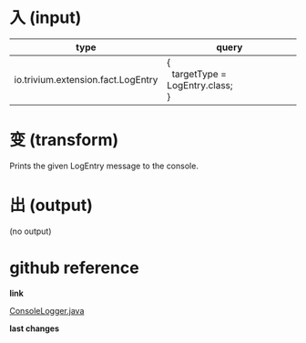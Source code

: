 # 入 (input)

| type | query |
|------|-------|
| io.trivium.extension.fact.LogEntry | {<br>&nbsp;&nbsp;targetType = LogEntry.class;<br>} |

# 变 (transform)

Prints the given LogEntry message to the console.

# 出 (output)

(no output)

# github reference

**link**

[ConsoleLogger.java](https://github.com/trivium-io/trivium/blob/master/src/io/trivium/extension/task/ConsoleLogger.java)

**last changes**

<div id='changes'></div>
<script src='../js/commits.js' data-path='src/io/trivium/extension/task/ConsoleLogger.java'></script>
